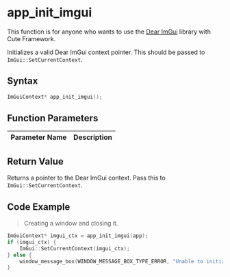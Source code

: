 # app_init_imgui

This function is for anyone who wants to use the [Dear ImGui](https://github.com/ocornut/imgui) library with Cute Framework.

Initializes a valid Dear ImGui context pointer. This should be passed to `ImGui::SetCurrentContext`.

## Syntax

```cpp
ImGuiContext* app_init_imgui();
```

## Function Parameters

Parameter Name | Description
--- | ---

## Return Value

Returns a pointer to the Dear ImGui context. Pass this to `ImGui::SetCurrentContext`.


## Code Example

> Creating a window and closing it.

```cpp
ImGuiContext* imgui_ctx = app_init_imgui(app);
if (imgui_ctx) {
	ImGui::SetCurrentContext(imgui_ctx);
} else {
	window_message_box(WINDOW_MESSAGE_BOX_TYPE_ERROR, "Unable to initialize Dear ImGui.");
}
```

